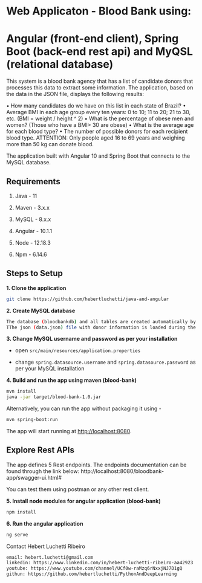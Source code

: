 # Web Applicaton - Blood Bank using:
# Angular (front-end client), Spring Boot (back-end rest api) and MyQSL (relational database) 

This system is a blood bank agency that has a list of candidate donors that processes this data to extract some information.
The application, based on the data in the JSON file, displays the following results:

• How many candidates do we have on this list in each state of Brazil?
• Average BMI in each age group every ten years: 0 to 10; 11 to 20; 21 to 30, etc. (BMI = weight /
height ^ 2)
• What is the percentage of obese men and women? (Those who have a BMI> 30 are obese)
• What is the average age for each blood type?
• The number of possible donors for each recipient blood type.
ATTENTION: Only people aged 16 to 69 years and weighing more than 50 kg can donate blood.

The application built with Angular 10 and Spring Boot that connects to the MySQL database. 

## Requirements

1. Java - 11

2. Maven - 3.x.x

3. MySQL - 8.x.x

4. Angular - 10.1.1

5. Node - 12.18.3

6. Npm - 6.14.6

## Steps to Setup

**1. Clone the application**

```bash
git clone https://github.com/hebertluchetti/java-and-angular
```

**2. Create MySQL database**
```bash
The database (bloodbankdb) and all tables are created automatically by the JPA
TThe json (data.json) file with donor information is loaded during the first execution of the java application.
```

**3. Change MySQL username and password as per your installation**

+ open `src/main/resources/application.properties`

+ change `spring.datasource.username` and `spring.datasource.password` as per your MySQL installation

**4. Build and run the app using maven (blood-bank)**

```bash
mvn install
java -jar target/blood-bank-1.0.jar
```

Alternatively, you can run the app without packaging it using -

```bash
mvn spring-boot:run
```

The app will start running at <http://localhost:8080>.

## Explore Rest APIs

The app defines 5 Rest endpoints. 
The endpoints documentation can be found through the link below:
http://localhost:8080/bloodbank-app/swagger-ui.html#

    
You can test them using postman or any other rest client.

**5. Install node modules for angular application (blood-bank)**

```bash
npm install
```

**6. Run the angular application**

```bash
ng serve
```

Contact Hebert Luchetti Ribeiro
```bash
email: hebert.luchetti@gmail.com
linkedin: https://www.linkedin.com/in/hebert-luchetti-ribeiro-aa42923
youtube: https://www.youtube.com/channel/UCf0w-raMzq6rNxxjNJ7D1gQ
githun: https://github.com/hebertluchetti/PythonAndDeepLearning

```
